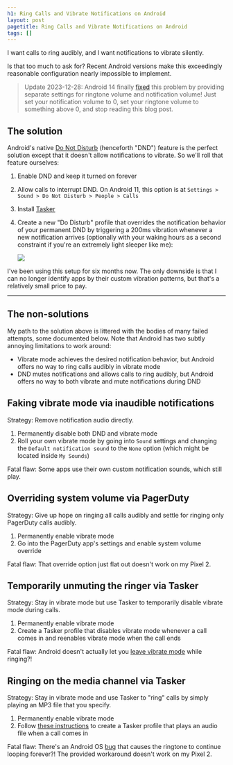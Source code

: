 ```yaml
---
h1: Ring Calls and Vibrate Notifications on Android
layout: post
pagetitle: Ring Calls and Vibrate Notifications on Android
tags: []
---
```


I want calls to ring audibly, and I want notifications to vibrate silently.

Is that too much to ask for? Recent Android versions make this exceedingly reasonable configuration nearly impossible to implement.

> Update 2023-12-28: Android 14 finally [fixed](https://chromeunboxed.com/android-14-notification-ringtone-split-in-two) this problem by providing separate settings for ringtone volume and notification volume! Just set your notification volume to 0, set your ringtone volume to something above 0, and stop reading this blog post.

## The solution

Android's native [Do Not Disturb](https://support.google.com/android/answer/9069335?hl=en) (henceforth "DND") feature is the perfect solution except that it doesn't allow notifications to vibrate. So we'll roll that feature ourselves:

1. Enable DND and keep it turned on forever
1. Allow calls to interrupt DND. On Android 11, this option is at `Settings > Sound > Do Not Disturb > People > Calls`
1. Install [Tasker](https://play.google.com/store/apps/details?id=net.dinglisch.android.taskerm)
1. Create a new "Do Disturb" profile that overrides the notification behavior of your permanent DND by triggering a 200ms vibration whenever a new notification arrives (optionally with your waking hours as a second constraint if you're an extremely light sleeper like me):

   ![](/img/do-disturb.png)

I've been using this setup for six months now. The only downside is that I can no longer identify apps by their custom vibration patterns, but that's a relatively small price to pay.

---

## The non-solutions

My path to the solution above is littered with the bodies of many failed attempts, some documented below. Note that Android has two subtly annoying limitations to work around:

- Vibrate mode achieves the desired notification behavior, but Android offers no way to ring calls audibly in vibrate mode
- DND mutes notifications and allows calls to ring audibly, but Android offers no way to both vibrate and mute notifications during DND

## Faking vibrate mode via inaudible notifications

Strategy: Remove notification audio directly.

1. Permanently disable both DND and vibrate mode
1. Roll your own vibrate mode by going into `Sound` settings and changing the `Default notification sound` to the `None` option (which might be located inside `My Sounds`)

Fatal flaw: Some apps use their own custom notification sounds, which still play.

## Overriding system volume via PagerDuty

Strategy: Give up hope on ringing all calls audibly and settle for ringing only PagerDuty calls audibly.

1. Permanently enable vibrate mode
1. Go into the PagerDuty app's settings and enable system volume override

Fatal flaw: That override option just flat out doesn't work on my Pixel 2.

## Temporarily unmuting the ringer via Tasker

Strategy: Stay in vibrate mode but use Tasker to temporarily disable vibrate mode during calls.

1. Permanently enable vibrate mode
1. Create a Tasker profile that disables vibrate mode whenever a call comes in and reenables vibrate mode when the call ends

Fatal flaw: Android doesn't actually let you [leave vibrate mode](http://tasker.wikidot.com/alwaysringonimportantcontact) while ringing?!

## Ringing on the media channel via Tasker

Strategy: Stay in vibrate mode and use Tasker to "ring" calls by simply playing an MP3 file that you specify.

1. Permanently enable vibrate mode
1. Follow [these instructions](http://tasker.wikidot.com/alwaysringonimportantcontact) to create a Tasker profile that plays an audio file when a call comes in

Fatal flaw: There's an Android OS [bug](https://android.stackexchange.com/questions/139524/turn-ringer-to-loud-from-vibrate-when-a-particular-contact-calls#comment178601_139525) that causes the ringtone to continue looping forever?! The provided workaround doesn't work on my Pixel 2.
